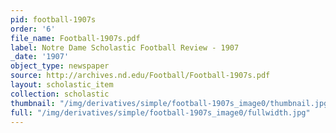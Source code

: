```yaml
---
pid: football-1907s
order: '6'
file_name: Football-1907s.pdf
label: Notre Dame Scholastic Football Review - 1907
_date: '1907'
object_type: newspaper
source: http://archives.nd.edu/Football/Football-1907s.pdf
layout: scholastic_item
collection: scholastic
thumbnail: "/img/derivatives/simple/football-1907s_image0/thumbnail.jpg"
full: "/img/derivatives/simple/football-1907s_image0/fullwidth.jpg"
---
```

